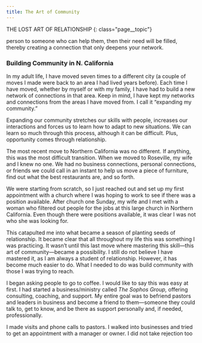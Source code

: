 ```yaml
---
title: The Art of Community
---
```

THE LOST ART OF RELATIONSHIP
{: class="page__topic"}

person to someone who can help them, then their need will be filled, thereby
creating a connection that only deepens your network.

### Building Community in N. California

In my adult life, I have moved seven times to a different city (a couple
of moves I made were back to an area I had lived years before). Each time I
have moved, whether by myself or with my family, I have had to build a new
network of connections in that area. Keep in mind, I have kept my networks
and connections from the areas I have moved from. I call it “expanding my
community.”

Expanding our community stretches our skills with people, increases our
interactions and forces us to learn how to adapt to new situations. We can learn
so much through this process, although it can be difficult. Plus, opportunity
comes through relationship.

The most recent move to Northern California was no different. If anything,
this was the most difficult transition. When we moved to Roseville, my wife and
I knew no one. We had no business connections, personal connections, or friends
we could call in an instant to help us move a piece of furniture, find out what the
best restaurants are, and so forth.

We were starting from scratch, so I just reached out and set up my first
appointment with a church where I was hoping to work to see if there was a
position available. After church one Sunday, my wife and I met with a woman
who filtered out people for the jobs at this large church in Northern California.
Even though there were positions available, it was clear I was not who she was
looking for.

This catapulted me into what became a season of planting seeds of
relationship. It became clear that all throughout my life this was something I
was practicing. It wasn’t until this last move where mastering this skill—this art
of community—became a possibility. I still do not believe I have mastered it, as
I am always a student of relationship. However, it has become much easier to
do. What I needed to do was build community with those I was trying to reach.

I began asking people to go to coffee. I would like to say this was easy
at first. I had started a business/ministry called _The Sophos Group,_ offering
consulting, coaching, and support. My entire goal was to befriend pastors and
leaders in business and become a friend to them—someone they could talk to,
get to know, and be there as support personally and, if needed, professionally.

I made visits and phone calls to pastors. I walked into businesses and tried
to get an appointment with a manager or owner. I did not take rejection too